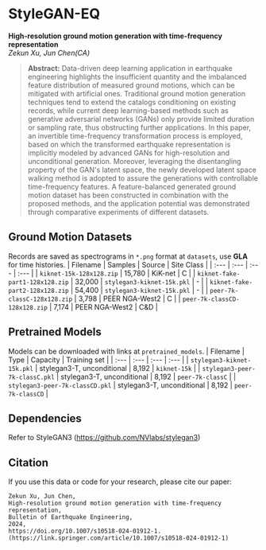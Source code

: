 # StyleGAN-EQ
**High-resolution ground motion generation with time-frequency representation**<br>
*Zekun Xu, Jun Chen(CA)*

>**Abstract:** Data-driven deep learning application in earthquake engineering highlights the insufficient quantity and the imbalanced feature distribution of measured ground motions, which can be mitigated with artificial ones. Traditional ground motion generation techniques tend to extend the catalogs conditioning on existing records, while current deep learning-based methods such as generative adversarial networks (GANs) only provide limited duration or sampling rate, thus obstructing further applications. In this paper, an invertible time-frequency transformation process is employed, based on which the transformed earthquake representation is implicitly modeled by advanced GANs for high-resolution and unconditional generation. Moreover, leveraging the disentangling property of the GAN's latent space, the newly developed latent space walking method is adopted to assure the generations with controllable time-frequency features. A feature-balanced generated ground motion dataset has been constructed in combination with the proposed methods, and the application potential was demonstrated through comparative experiments of different datasets.

## Ground Motion Datasets
Records are saved as spectrograms in `*.png` format at `datasets`, use **GLA** for time histories.
| Filename | Samples | Source | Site Class |
| :--- | :--- | :--- | :--- |
| `kiknet-15k-128x128.zip` | 15,780 | KiK-net | C |
| `kiknet-fake-part1-128x128.zip` | 32,000 | `stylegan3-kiknet-15k.pkl` | - |
| `kiknet-fake-part2-128x128.zip` | 54,400 | `stylegan3-kiknet-15k.pkl` | - |
| `peer-7k-classC-128x128.zip` | 3,798 | PEER NGA-West2 | C |
| `peer-7k-classCD-128x128.zip` | 7,174 | PEER NGA-West2 | C&D |

## Pretrained Models
Models can be downloaded with links at `pretrained_models`.
| Filename | Type | Capacity | Training set |
| :--- | :--- | :--- | :--- |
| `stylegan3-kiknet-15k.pkl` | stylegan3-T, unconditional | 8,192 | `kiknet-15k` |
| `stylegan3-peer-7k-classC.pkl` | stylegan3-T, unconditional | 8,192 | `peer-7k-classC` |
| `stylegan3-peer-7k-classCD.pkl` | stylegan3-T, unconditional | 8,192 | `peer-7k-classCD` |

## Dependencies
Refer to StyleGAN3 (https://github.com/NVlabs/stylegan3)

## Citation
If you use this data or code for your research, please cite our paper:

```
Zekun Xu, Jun Chen,
High-resolution ground motion generation with time-frequency representation,
Bulletin of Earthquake Engineering,
2024,
https://doi.org/10.1007/s10518-024-01912-1.
(https://link.springer.com/article/10.1007/s10518-024-01912-1)
```
